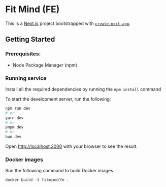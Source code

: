 # Fit Mind (FE)

This is a [Next.js](https://nextjs.org/) project bootstrapped with [`create-next-app`](https://github.com/vercel/next.js/tree/canary/packages/create-next-app).

## Getting Started

### Prerequisites:

- Node Package Manager (npm)

### Running service

Install all the required dependencies by running the `npm install` command

To start the development server, run the following:

```bash
npm run dev
# or
yarn dev
# or
pnpm dev
# or
bun dev
```

Open [http://localhost:3000](http://localhost:3000) with your browser to see the result.

### Docker images

Run the following command to build Docker images

```shell
docker build -t fitmind/fe .
```
